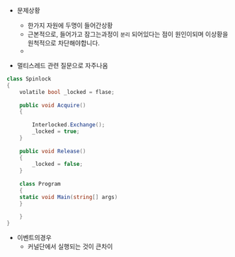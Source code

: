 - 문제상황
	- 한가지 자원에 두명이 들어간상황
	- 근본적으로, 들어가고 잠그는과정이 `분리` 되어있다는 점이 원인이되며 이상황을 원척적으로 차단해야합니다.
	- 


- 멀티스레드 관련 질문으로 자주나옴
```C#
class Spinlock
{
	volatile bool _locked = flase;
	
	public void Acquire()
	{
	
		Interlocked.Exchange();
		_locked = true;
	}
	
	public void Release()
	{
		_locked = false;
	}
	
	class Program
	{
	static void Main(string[] args)
	}
	
	}
}


```


- 이벤트의경우
	- 커널단에서 실행되는 것이 큰차이